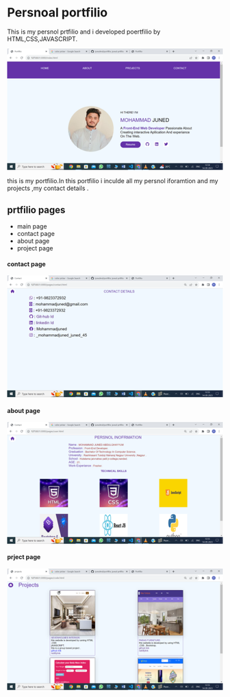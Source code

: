 # Persnoal portfilio

This is my persnol prtfilio and i developed poertfilio by HTML,CSS,JAVASCRIPT.

![Portfilioimages](././portfilioimages/main.png)

this is my portfilio.In this portfilio i inculde all my persnol iforamtion and my projects ,my contact details .

## prtfilio pages

- main page
- contact page
- about page
- project page

#### contact page
![conatctpage](././portfilioimages/contact.png)
#### about page
![about page](././portfilioimages/skills.png)
#### prject page
![about page](././portfilioimages/projects.png)
